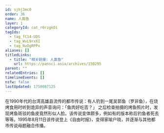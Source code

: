 ```yaml
---
id: sjhj3mc0
order: 36
name: 人面鱼
layer: 1
categoryId: cat_r0rzgkOi
tagIds:
  - tag_fC14-UDS
  - tag_WvL9rxXI
  - tag_NvOgRPPx
aliases: []
titledLinks:
  - title: "相关链接: 人面鱼"
    url: https://pansci.asia/archives/150295
parent: ""
relatedEntries: []
timelineEvents: []
nsfw: false
lastUpdated: 1758087125
---
```


在1990年代的台湾高雄县流传的都市传说：有人钓到一尾吴郭鱼（罗非鱼），在烧烤食用时听到诡异的声音询问：「鱼肉好吃否？」 之后检查拍摄的烤鱼照片时，发现烤鱼斑驳的鱼皮竟然形似人脸。该传说变体颇多，例如有的版本称后钓鱼者死去等等。1995年8月11日该传说登上《自由时报》，变得家喻户晓，并逐渐与其他都市传说母题融合传播。